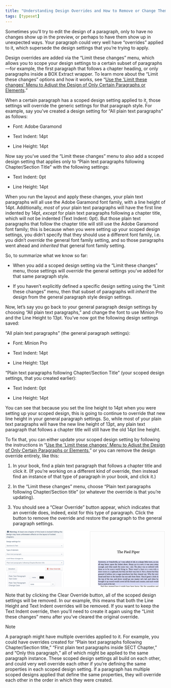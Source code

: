 ```yaml
---
title: "Understanding Design Overrides and How to Remove or Change Them"
tags: [typeset]
---
```

 
<html><body><section data-type="chapter" class="hsecchapter" data-hederis-type="hsecchapter" id="design-settings-and-inheritance" data-pi-attrs="id: design-settings-and-inheritance; data-tags: typeset;" role="doc-chapter" data-tags="typeset" data-author-name=" " data-book-title=" " title="Understanding Design Overrides and How to Remove or Change Them"><p class="hblkp" data-hederis-type="hblkp" id="pRyCHX52C">Sometimes you&#8217;ll try to edit the design of a paragraph, only to have no changes show up in the preview, or perhaps to have them show up in unexpected ways. Your paragraph could very well have &#8220;overrides&#8221; applied to it, which supersede the design settings that you&#8217;re trying to apply.</p><p class="hblkp" data-hederis-type="hblkp" id="pPyDWozec">Design overrides are added via the &#8220;Limit these changes&#8221; menu, which allows you to scope your design settings to a certain subset of paragraphs&#8212;for example, the first paragraph that follows a chapter heading, or only paragraphs inside a BOX Extract wrapper. To learn more about the &#8220;Limit these changes&#8221; options and how it works, see &#8220;<a href="{% link _docs/selectors.md %}" class="hspana" data-hederis-type="hspana" id="pKsgWM3kz">Use the 'Limit these changes' Menu to Adjust the Design of Only Certain Paragraphs or Elements</a>.&#8221; </p><p class="hblkp" data-hederis-type="hblkp" id="ptnwdFxXc">When a certain paragraph has a scoped design setting applied to it, those settings will override the generic settings for that paragraph style. For example, say you&#8217;ve created a design setting for &#8220;All plain text paragraphs&#8221; as follows:</p><ul class="hwprbulletlist" data-hederis-type="hwprbulletlist" id="poESoiQOl"><li class="hblkuli" data-hederis-type="hblkuli" id="liwojHLSfX"><p class="hblkuli" data-hederis-type="hblklip" id="pKCbsh1HN">Font: Adobe Garamond</p></li><li class="hblkuli" data-hederis-type="hblkuli" id="lic6AZGF3V"><p class="hblkuli" data-hederis-type="hblklip" id="pLV5fhGru">Text Indent: 14pt</p></li><li class="hblkuli" data-hederis-type="hblkuli" id="liXc7KxTWn"><p class="hblkuli" data-hederis-type="hblklip" id="pDTXm8rGE">Line Height: 14pt</p></li></ul><p class="hblkp" data-hederis-type="hblkp" id="p0MF66MUv">Now say you&#8217;ve used the &#8220;Limit these changes&#8221; menu to also add a scoped design setting that applies only to &#8220;Plain text paragraphs following Chapter/Section Title&#8221; with the following settings:</p><ul class="hwprbulletlist" data-hederis-type="hwprbulletlist" id="pV7AwFtbZ"><li class="hblkuli" data-hederis-type="hblkuli" id="li8vtofq4S"><p class="hblkuli" data-hederis-type="hblklip" id="paGyGZAv0">Text Indent: 0pt</p></li><li class="hblkuli" data-hederis-type="hblkuli" id="liobOfDkVu"><p class="hblkuli" data-hederis-type="hblklip" id="pAwyrVWGr">Line Height: 14pt</p></li></ul><p class="hblkp" data-hederis-type="hblkp" id="pLNg2TWeU">When you run the layout and apply these changes, your plain text paragraphs will all use the Adobe Garamond font family, with a line height of 14pt. Additionally, <em data-hederis-type="hspanem" id="pfesAUq04">most</em> of your plain text paragraphs will have the first line indented by 14pt, <em class="hspanem" data-hederis-type="hspanem" id="p5JGhANcg">except</em> for plain text paragraphs following a chapter title, which will not be indented (Text Indent: 0pt). But those plain text paragraphs that follow the chapter title will still use the Adobe Garamond font family; this is because when you were setting up your scoped design settings, you didn&#8217;t specify that they should use a different font family, i.e. you didn&#8217;t <em class="hspanem" data-hederis-type="hspanem" id="pWvHOVGAO">override</em> the general font family setting, and so those paragraphs went ahead and <em class="hspanem" data-hederis-type="hspanem" id="pkX3XyUdf">inherited</em> that general font family setting.</p><p class="hblkp" data-hederis-type="hblkp" id="pGG9JvS22">So, to summarize what we know so far: </p><ul class="hwprbulletlist" data-hederis-type="hwprbulletlist" id="pZsSt1Tsa"><li class="hblkuli" data-hederis-type="hblkuli" id="lilj68kb0N"><p class="hblkuli" data-hederis-type="hblklip" id="pw9ZgDUZK">When you add a scoped design setting via the &#8220;Limit these changes&#8221; menu, those settings will <em class="hspanem" data-hederis-type="hspanem" id="p4V27Lyle">override</em> the general settings you&#8217;ve added for that same paragraph style.</p></li><li class="hblkuli" data-hederis-type="hblkuli" id="li5QdgJCgy"><p class="hblkuli" data-hederis-type="hblklip" id="pna8MuEOJ">If you haven&#8217;t explicitly defined a specific design setting using the &#8220;Limit these changes&#8221; menu, then that subset of paragraphs will <em class="hspanem" data-hederis-type="hspanem" id="pyhFjYK9x">inherit</em> the design from the general paragraph style design settings.</p></li></ul><p class="hblkp" data-hederis-type="hblkp" id="pHkCGV2A0">Now, let&#8217;s say you go back to your general paragraph design settings by choosing &#8220;All plain text paragraphs,&#8221; and change the font to use Minion Pro and the Line Height to 13pt. You&#8217;ve now got the following design settings saved:</p><p class="hblkp" data-hederis-type="hblkp" id="pZ1Jj9CjD">&#8220;All plain text paragraphs&#8221; (the general paragraph settings):</p><ul class="hwprbulletlist" data-hederis-type="hwprbulletlist" id="pbjxoWM5X"><li class="hblkuli" data-hederis-type="hblkuli" id="lieXTam1JC"><p class="hblkuli" data-hederis-type="hblklip" id="p9p0TjBTu">Font: Minion Pro</p></li><li class="hblkuli" data-hederis-type="hblkuli" id="liirfF7qnl"><p class="hblkuli" data-hederis-type="hblklip" id="py8DUkYHi">Text Indent: 14pt</p></li><li class="hblkuli" data-hederis-type="hblkuli" id="lisZVijxXw"><p class="hblkuli" data-hederis-type="hblklip" id="ppVJQIpEP">Line Height: 13pt</p></li></ul><p class="hblkp" data-hederis-type="hblkp" id="pQ0VnEQOZ">&#8220;Plain text paragraphs following Chapter/Section Title&#8221; (your scoped design settings, that you created earlier):</p><ul class="hwprbulletlist" data-hederis-type="hwprbulletlist" id="pBJDtTKR7"><li class="hblkuli" data-hederis-type="hblkuli" id="liFls1S2PZ"><p class="hblkuli" data-hederis-type="hblklip" id="peSUWHVZ8">Text Indent: 0pt</p></li><li class="hblkuli" data-hederis-type="hblkuli" id="liiUBUXu7l"><p class="hblkuli" data-hederis-type="hblklip" id="pQ2QwZ0Gy">Line Height: 14pt</p></li></ul><p class="hblkp" data-hederis-type="hblkp" id="p20igVw16">You can see that because you set the line height to 14pt when you were setting up your scoped design, this is going to continue to override that new line height in your general paragraph settings. So, while most of your plain text paragraphs will have the new line height of 13pt, any plain text paragraph that follows a chapter title will still have the old 14pt line height.</p><p class="hblkp" data-hederis-type="hblkp" id="pSYZLl6OG">To fix that, you can either update your scoped design setting by following the instructions in &#8220;<a href="{% link _docs/selectors.md %}" class="hspana" data-hederis-type="hspana" id="pAPgQf0LJ">Use the 'Limit these changes' Menu to Adjust the Design of Only Certain Paragraphs or Elements</a>,&#8221; or you can remove the design override entirely, like this:</p><ol class="hwprnumlist" data-hederis-type="hwprnumlist" id="pTk2ZAzEe"><li class="hblkoli" data-hederis-type="hblkoli" id="lioU63vIg6"><p class="hblkoli" data-hederis-type="hblklip" id="pv3Ubu6qU">In your book, find a plain text paragraph that follows a chapter title and click it. (If you&#8217;re working on a different kind of override, then instead find an instance of that type of paragraph in your book, and click it.)</p></li><li class="hblkoli" data-hederis-type="hblkoli" id="lieO4PVgtU"><p class="hblkoli" data-hederis-type="hblklip" id="pSBHcYQpf">In the &#8220;Limit these changes&#8221; menu, choose &#8220;Plain text paragraphs following Chapter/Section title&#8221; (or whatever the override is that you&#8217;re updating).</p></li><li class="hblkoli" data-hederis-type="hblkoli" id="li1rrpos4t"><p class="hblkoli" data-hederis-type="hblklip" id="pzYItwUbI">You should see a &#8220;Clear Override&#8221; button appear, which indicates that an override does, indeed, exist for this type of paragraph. Click the button to remove the override and restore the paragraph to the general paragraph settings.</p></li></ol><img data-hederis-type="hblkimg" class="hblkimg" id="p0EmzPr4a" src="/images/override1.png" data-img-src="/images/override1.png"/><p class="hblkp" data-hederis-type="hblkp" id="pm9UMuzCg">Note that by clicking the Clear Override button, all of the scoped design settings will be removed. In our example, this means that both the Line Height and Text Indent overrides will be removed. If you want to keep the Text Indent override, then you&#8217;ll need to create it again using the &#8220;Limit these changes&#8221; menu after you&#8217;ve cleared the original override. </p><aside class="hwprbox box" data-hederis-type="hwprbox" id="pZZYolzR0" data-type="sidebar"><p class="hblktype" data-hederis-type="hblktype" id="p2cUaD03x">Note</p><p class="hblkp" data-hederis-type="hblkp" id="pwk56AxSu">A paragraph might have multiple overrides applied to it. For example, you could have overrides created for &#8220;Plain text paragraphs following Chapter/Section title,&#8221; &#8220;First plain text paragraphs inside SECT Chapter,&#8221; and &#8220;Only this paragraph,&#8221; all of which might be applied to the same paragraph instance. These scoped design settings all build on each other, and could very well override each other if you&#8217;re defining the same properties in each scoped design setting. If a paragraph has multiple scoped designs applied that define the same properties, they will override each other in the order in which they were created.</p></aside></section></body></html>
